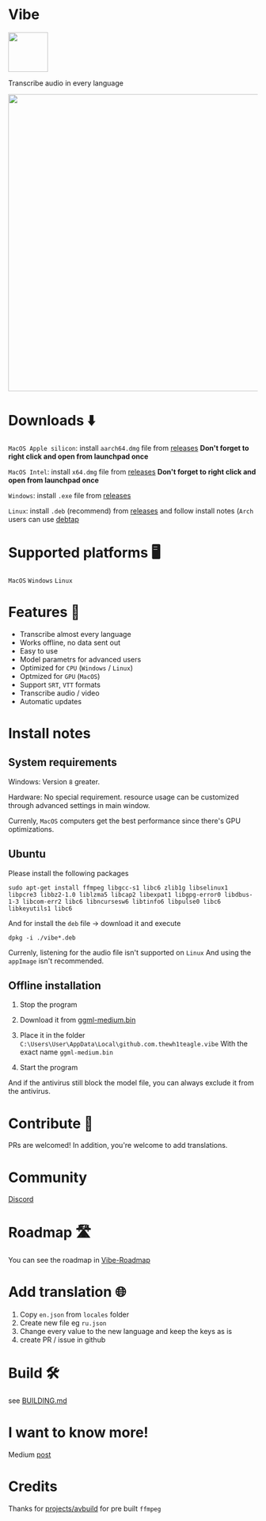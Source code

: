 # Vibe

<img src="https://github.com/thewh1teagle/vibe/assets/61390950/5992e90b-f602-4155-bfe2-ccec3ae4268a" width=80>

Transcribe audio in every language

<img src="https://github.com/thewh1teagle/vibe/assets/61390950/ece19b81-26c6-4c13-81de-33175bb898d9" width=600>

# Downloads ⬇️

`MacOS Apple silicon`: install `aarch64.dmg` file from [releases](https://github.com/thewh1teagle/vibe/releases) **Don't forget to right click and open from launchpad once**

`MacOS Intel`: install `x64.dmg` file from [releases](https://github.com/thewh1teagle/vibe/releases) **Don't forget to right click and open from launchpad once**

`Windows`: install `.exe` file from [releases](https://github.com/thewh1teagle/vibe/releases)

`Linux`: install `.deb` (recommend) from [releases](https://github.com/thewh1teagle/vibe/releases) and follow install notes (`Arch` users can use [debtap](https://aur.archlinux.org/packages/debtap)

# Supported platforms 🖥️

`MacOS`
`Windows`
`Linux`

# Features 🌟

- Transcribe almost every language
- Works offline, no data sent out
- Easy to use
- Model parametrs for advanced users
- Optimized for `CPU` (`Windows` / `Linux`)
- Optmized for `GPU` (`MacOS`)
- Support `SRT`, `VTT` formats
- Transcribe audio / video
- Automatic updates

# Install notes

## System requirements

Windows: Version `8` greater.

Hardware:
No special requirement. resource usage can be customized through advanced settings in main window.

Currenly, `MacOS` computers get the best performance since there's GPU optimizations.

## Ubuntu

Please install the following packages

```console
sudo apt-get install ffmpeg libgcc-s1 libc6 zlib1g libselinux1 libpcre3 libbz2-1.0 liblzma5 libcap2 libexpat1 libgpg-error0 libdbus-1-3 libcom-err2 libc6 libncursesw6 libtinfo6 libpulse0 libc6 libkeyutils1 libc6
```

And for install the `deb` file -> download it and execute

```console
dpkg -i ./vibe*.deb
```

Currenly, listening for the audio file isn't supported on `Linux`
And using the `appImage` isn't recommended.

## Offline installation

1. Stop the program

2. Download it from [ggml-medium.bin](https://huggingface.co/ggerganov/whisper.cpp/resolve/main/ggml-medium.bin?download=true)

3. Place it in the folder `C:\Users\User\AppData\Local\github.com.thewh1teagle.vibe` With the exact name `ggml-medium.bin`

4. Start the program

And if the antivirus still block the model file, you can always exclude it from the antivirus.

# Contribute 🤝

PRs are welcomed!
In addition, you're welcome to add translations.

# Community

[Discord](https://discord.gg/2VWf5jB5)

# Roadmap 🛣️

You can see the roadmap in [Vibe-Roadmap](https://github.com/users/thewh1teagle/projects/5/views/1)

# Add translation 🌐

1. Copy `en.json` from `locales` folder
2. Create new file eg `ru.json`
3. Change every value to the new language and keep the keys as is
4. create PR / issue in github

# Build 🛠️

see [BUILDING.md](BUILDING.md)

# I want to know more!

Medium [post](https://medium.com/@thewh1teagle/creating-vibe-multilingual-audio-transcription-872ab6d9dbb0)

# Credits

Thanks for [projects/avbuild](https://sourceforge.net/projects/avbuild/) for pre built `ffmpeg`
